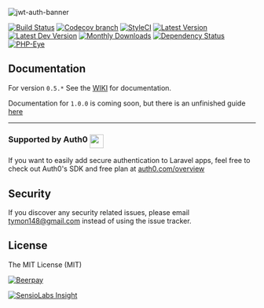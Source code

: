 ![jwt-auth-banner](https://cloud.githubusercontent.com/assets/1801923/9915273/119b9350-5cae-11e5-850b-c941cac60b32.png)

[![Build Status](http://img.shields.io/travis/tymondesigns/jwt-auth/master.svg?style=flat-square)](https://travis-ci.org/tymondesigns/jwt-auth)
[![Codecov branch](https://img.shields.io/codecov/c/github/tymondesigns/jwt-auth/develop.svg?style=flat-square)](https://codecov.io/github/tymondesigns/jwt-auth)
[![StyleCI](https://styleci.io/repos/23680678/shield?style=flat-square)](https://styleci.io/repos/23680678)
[![Latest Version](http://img.shields.io/packagist/v/tymon/jwt-auth.svg?style=flat-square)](https://packagist.org/packages/tymon/jwt-auth)
[![Latest Dev Version](https://img.shields.io/packagist/vpre/tymon/jwt-auth.svg?style=flat-square)](https://packagist.org/packages/tymon/jwt-auth#dev-develop)
[![Monthly Downloads](https://img.shields.io/packagist/dm/tymon/jwt-auth.svg?style=flat-square)](https://packagist.org/packages/tymon/jwt-auth)
[![Dependency Status](https://www.versioneye.com/php/tymon:jwt-auth/dev-develop/badge?style=flat-square)](https://www.versioneye.com/php/tymon:jwt-auth/dev-develop)
[![PHP-Eye](https://php-eye.com/badge/tymon/jwt-auth/tested.svg?style=flat-square)](https://php-eye.com/package/tymon/jwt-auth)

## Documentation

For version `0.5.*` See the [WIKI](https://github.com/tymondesigns/jwt-auth/wiki) for documentation.

Documentation for `1.0.0` is coming soon, but there is an unfinished guide [here](http://jwt-auth.readthedocs.io)

-----------------------------------

### Supported by Auth0 <span><img src="https://user-images.githubusercontent.com/1801923/31792116-d4fca9ec-b512-11e7-92eb-56e8d3df8e70.png" height="28" align="top"></span>

If you want to easily add secure authentication to Laravel apps, feel free to check out Auth0's SDK and free plan at [auth0.com/overview](https://auth0.com/overview?utm_source=GHsponsor&utm_medium=GHsponsor&utm_campaign=jwt-auth&utm_content=auth)

## Security

If you discover any security related issues, please email tymon148@gmail.com instead of using the issue tracker.

## License

The MIT License (MIT)

[![Beerpay](https://beerpay.io/tymondesigns/jwt-auth/badge.svg)](https://beerpay.io/tymondesigns/jwt-auth)

[![SensioLabs Insight](https://insight.sensiolabs.com/projects/ba600082-7869-4ea8-b877-0bf6a86d4988/small.png)](https://insight.sensiolabs.com/projects/ba600082-7869-4ea8-b877-0bf6a86d4988)
